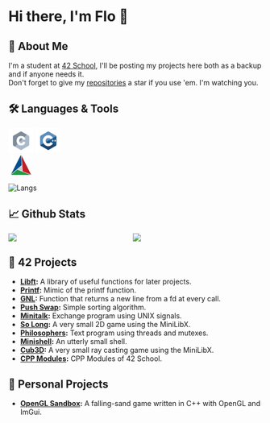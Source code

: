 # Hi there, I'm Flo 👋

## 🦊 About Me
I'm a student at [42 School](https://42.fr/en/homepage/), I'll be posting my projects here both as a backup and if anyone needs it. <br/>
Don't forget to give my [repositories](https://github.com/flmarsou?tab=repositories) a star if you use 'em. I'm watching you.

## 🛠️ Languages & Tools
<div align="left">
	<img src="https://github.com/flmarsou/flmarsou/blob/main/assets/icons/c.svg" alt="c logo" width="50" height="50"/>
	<img src="https://github.com/flmarsou/flmarsou/blob/main/assets/icons/cpp.svg" alt="c logo" width="50" height="50"/>
</div>
<div align="left">
	&#8202;
	<img src="https://github.com/flmarsou/flmarsou/blob/main/assets/icons/cmake.svg" alt="cmake logo" width="40" height="40"/>
</div>

![Langs](https://github-readme-stats.vercel.app/api/top-langs/?username=flmarsou&theme=react&show_icons=true&hide_border=true&layout=compact)

## 📈 Github Stats
<div style="display: flex; justify-content: space-between;">
	<img src="https://github-readme-stats.vercel.app/api?username=flmarsou&theme=react&show_icons=true&hide_border=true&count_private=true" style="width: 48%;">
	<img src="https://github-readme-streak-stats.herokuapp.com/?user=flmarsou&theme=react&hide_border=true" style="width: 51%;">
</div>

## 🔭 42 Projects
- **[Libft](https://github.com/flmarsou/libft):** A library of useful functions for later projects.
- **[Printf](https://github.com/flmarsou/ft_printf):** Mimic of the printf function.
- **[GNL](https://github.com/flmarsou/get_next_line):** Function that returns a new line from a fd at every call.
- **[Push Swap](https://github.com/flmarsou/push_swap):** Simple sorting algorithm.
- **[Minitalk](https://github.com/flmarsou/minitalk):** Exchange program using UNIX signals.
- **[So Long](https://github.com/flmarsou/so_long):** A very small 2D game using the MiniLibX.
- **[Philosophers](https://github.com/flmarsou/philosophers):** Text program using threads and mutexes.
- **[Minishell](https://github.com/flmarsou/minishell):** An utterly small shell.
- **[Cub3D](https://github.com/flmarsou/cub3d):** A very small ray casting game using the MiniLibX.
- **[CPP Modules](https://github.com/flmarsou/cpp_modules):** CPP Modules of 42 School.

## 🌌 Personal Projects
- **[OpenGL Sandbox](https://github.com/flmarsou/OpenGL_Sandbox):** A falling-sand game written in C++ with OpenGL and ImGui.
